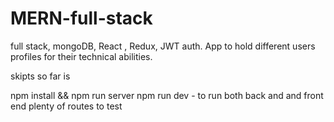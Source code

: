 # MERN-full-stack
full stack, mongoDB, React , Redux, JWT auth. App to hold different users profiles for their technical abilities. 

skipts so far is 

npm install && npm run server 
npm run dev - to run both back and and front end
plenty of routes to test 
